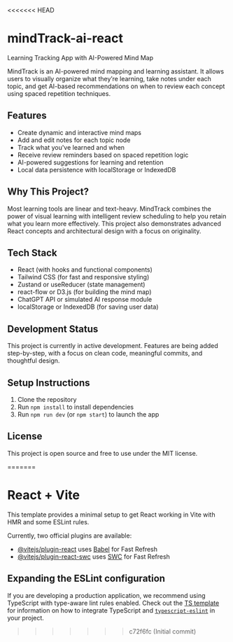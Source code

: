 <<<<<<< HEAD
# mindTrack-ai-react
Learning Tracking App with AI-Powered Mind Map

MindTrack is an AI-powered mind mapping and learning assistant. It allows users to visually organize what they’re learning, take notes under each topic, and get AI-based recommendations on when to review each concept using spaced repetition techniques.

## Features

- Create dynamic and interactive mind maps
- Add and edit notes for each topic node
- Track what you've learned and when
- Receive review reminders based on spaced repetition logic
- AI-powered suggestions for learning and retention
- Local data persistence with localStorage or IndexedDB

## Why This Project?

Most learning tools are linear and text-heavy. MindTrack combines the power of visual learning with intelligent review scheduling to help you retain what you learn more effectively. This project also demonstrates advanced React concepts and architectural design with a focus on originality.

## Tech Stack

- React (with hooks and functional components)
- Tailwind CSS (for fast and responsive styling)
- Zustand or useReducer (state management)
- react-flow or D3.js (for building the mind map)
- ChatGPT API or simulated AI response module
- localStorage or IndexedDB (for saving user data)

## Development Status

This project is currently in active development. Features are being added step-by-step, with a focus on clean code, meaningful commits, and thoughtful design.

## Setup Instructions

1. Clone the repository
2. Run `npm install` to install dependencies
3. Run `npm run dev` (or `npm start`) to launch the app

## License

This project is open source and free to use under the MIT license.

=======
# React + Vite

This template provides a minimal setup to get React working in Vite with HMR and some ESLint rules.

Currently, two official plugins are available:

- [@vitejs/plugin-react](https://github.com/vitejs/vite-plugin-react/blob/main/packages/plugin-react) uses [Babel](https://babeljs.io/) for Fast Refresh
- [@vitejs/plugin-react-swc](https://github.com/vitejs/vite-plugin-react/blob/main/packages/plugin-react-swc) uses [SWC](https://swc.rs/) for Fast Refresh

## Expanding the ESLint configuration

If you are developing a production application, we recommend using TypeScript with type-aware lint rules enabled. Check out the [TS template](https://github.com/vitejs/vite/tree/main/packages/create-vite/template-react-ts) for information on how to integrate TypeScript and [`typescript-eslint`](https://typescript-eslint.io) in your project.
>>>>>>> c72f6fc (Initial commit)
